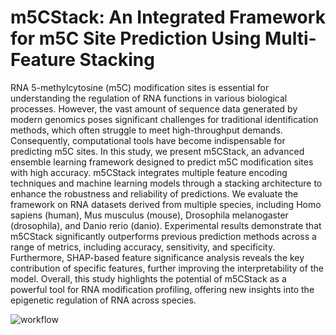 # m5CStack: An Integrated Framework for m5C Site Prediction Using Multi-Feature Stacking
RNA 5-methylcytosine (m5C) modification sites is essential for understanding the regulation of RNA functions in
various biological processes. However, the vast amount of sequence data generated by modern genomics poses significant
challenges for traditional identification methods, which often struggle to meet high-throughput demands. Consequently,
computational tools have become indispensable for predicting m5C sites. In this study, we present m5CStack, an advanced
ensemble learning framework designed to predict m5C modification sites with high accuracy. m5CStack integrates multiple
feature encoding techniques and machine learning models through a stacking architecture to enhance the robustness and
reliability of predictions. We evaluate the framework on RNA datasets derived from multiple species, including Homo
sapiens (human), Mus musculus (mouse), Drosophila melanogaster (drosophila), and Danio rerio (danio). Experimental
results demonstrate that m5CStack significantly outperforms previous prediction methods across a range of metrics,
including accuracy, sensitivity, and specificity. Furthermore, SHAP-based feature significance analysis reveals the key
contribution of specific features, further improving the interpretability of the model. Overall, this study highlights the
potential of m5CStack as a powerful tool for RNA modification profiling, offering new insights into the epigenetic regulation
of RNA across species.

![workflow](https://github.com/user-attachments/assets/ebd6c2b2-125e-459a-a72b-1d052b03c969)

